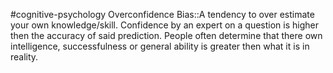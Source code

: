  #cognitive-psychology 
Overconfidence Bias::A tendency to over estimate your own knowledge/skill. Confidence by an expert on a question is higher then the accuracy of said prediction. People often determine that there own intelligence, successfulness or general ability is greater then what it is in reality.
<!--SR:!2024-04-17,8,250-->